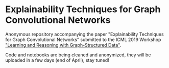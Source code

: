 # Explainability Techniques for Graph Convolutional Networks

Anonymous repository accompanying the paper "Explainability Techniques for Graph Convolutional Networks" submitted to the ICML 2019 Workshop ["Learning and Reasoning with Graph-Structured Data"](https://graphreason.github.io/).

Code and notebooks are being cleaned and anonymized, they will be uploaded in a few days (end of April), stay tuned!
